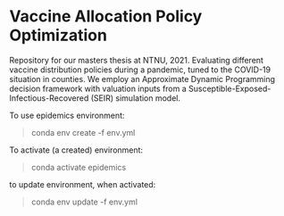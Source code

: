 # Vaccine Allocation Policy Optimization

Repository for our masters thesis at NTNU, 2021. Evaluating different vaccine distribution policies during a pandemic, tuned to the COVID-19 situation in counties. We employ an Approximate Dynamic Programming decision framework with valuation inputs from a Susceptible-Exposed-Infectious-Recovered (SEIR) simulation model.


To use epidemics environment:
> conda env create -f env.yml

To activate (a created) environment:
> conda activate epidemics

to update environment, when activated:
> conda env update -f env.yml
